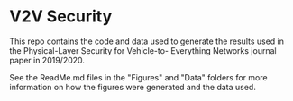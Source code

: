 # V2V Security
This repo contains the code and data used to generate the 
results used in the Physical-Layer Security for Vehicle-to-
Everything Networks journal paper in 2019/2020.

See the ReadMe.md files in the "Figures" and "Data" folders 
for more information on how the figures were generated and the 
data used.